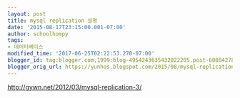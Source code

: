 ```yaml
---
layout: post
title: mysql replication 설명
date: '2015-08-17T23:15:00.001-07:00'
author: schoolhompy
tags:
- 데이터베이스
modified_time: '2017-06-25T02:22:53.270-07:00'
blogger_id: tag:blogger.com,1999:blog-4954243635432022205.post-6080427804946892756
blogger_orig_url: https://yunhos.blogspot.com/2015/08/mysql-replication_17.html
---
```


http://gywn.net/2012/03/mysql-replication-3/